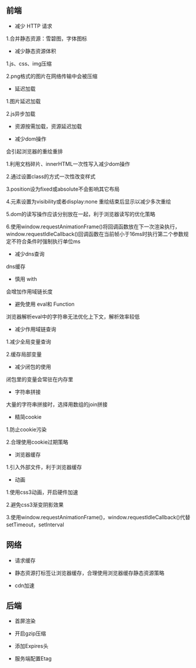 
## 前端

- 减少 HTTP 请求

1.合并静态资源：雪碧图，字体图标

- 减少静态资源体积

1.js、css、img压缩

2.png格式的图片在网络传输中会被压缩

- 延迟加载

1.图片延迟加载

2.js异步加载

- 资源按需加载，资源延迟加载

- 减少dom操作

会引起浏览器的重绘重排

1.利用文档碎片、innerHTML一次性写入减少dom操作

2.通过设置class的方式一次性改变样式

3.position设为fixed或absolute不会影响其它布局

4.元素设置为visibility或者display:none 重绘结束后显示以减少多次重绘

5.dom的读写操作应该分别放在一起，利于浏览器读写的优化策略

6.使用window.requestAnimationFrame()将回调函数放在下一次渲染执行，window.requestIdleCallback()回调函数在当前帧小于16ms时执行第二个参数规定不符合条件时强制执行单位ms

- 减少dns查询

dns缓存

- 慎用 with

会增加作用域链长度

- 避免使用 eval和 Function

浏览器解析eval中的字符串无法优化上下文，解析效率较低

- 减少作用域链查询

1.减少全局变量查询

2.缓存局部变量

- 减少闭包的使用

闭包里的变量会常驻在内存里

- 字符串拼接

大量的字符串拼接时，选择用数组的join拼接

- 精简cookie

1.防止cookie污染

2.合理使用cookie过期策略

- 浏览器缓存

1.引入外部文件，利于浏览器缓存

- 动画

1.使用css3动画，开启硬件加速

2.避免css3渐变阴影效果

3.使用window.requestAnimationFrame()，window.requestIdleCallback()代替setTimeout，setInterval

## 网络

- 请求缓存

- 静态资源打标签让浏览器缓存，合理使用浏览器缓存静态资源策略

- cdn加速





## 后端

- 首屏渲染

- 开启gzip压缩

- 添加Expires头

- 服务端配置Etag
